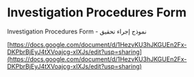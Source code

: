 # Investigation Procedures Form

Investigation Procedures Form - نموذج إجراء تحقيق

[https://docs.google.com/document/d/1HezvKU3hJKGUEn2Fx-DKPbrBjEyJ4tXVoajcg-xIXJs/edit?usp=sharing](https://docs.google.com/document/d/1HezvKU3hJKGUEn2Fx-DKPbrBjEyJ4tXVoajcg-xIXJs/edit?usp=sharing)
